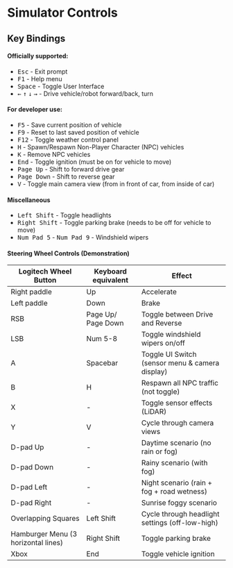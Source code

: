 # Simulator Controls

## Key Bindings

#### Officially supported:

- <kbd>Esc</kbd> - Exit prompt
- <kbd>F1</kbd> - Help menu
- <kbd>Space</kbd> - Toggle User Interface
- <kbd>&larr;</kbd> <kbd>&uarr;</kbd> <kbd>&darr;</kbd> <kbd>&rarr;</kbd> - Drive vehicle/robot forward/back, turn



#### For developer use:

- <kbd>F5</kbd> - Save current position of vehicle
- <kbd>F9</kbd> - Reset to last saved position of vehicle
- <kbd>F12</kbd> - Toggle weather control panel
- <kbd>H</kbd> - Spawn/Respawn Non-Player Character (NPC) vehicles
- <kbd>K</kbd> - Remove NPC vehicles
- <kbd>End</kbd> - Toggle ignition (must be on for vehicle to move)
- <kbd>Page Up</kbd> - Shift to forward drive gear
- <kbd>Page Down</kbd> - Shift to reverse gear
- <kbd>V</kbd> - Toggle main camera view (from in front of car, from inside of car)



#### Miscellaneous

- <kbd>Left Shift</kbd> - Toggle headlights
- <kbd>Right Shift</kbd> - Toggle parking brake (needs to be off for vehicle to move)
- <kbd>Num Pad 5</kbd> - <kbd>Num Pad 9</kbd> - Windshield wipers



#### Steering Wheel Controls (Demonstration)

| Logitech Wheel Button               | Keyboard equivalent | Effect |
| -------------------- | -------------| ---------------------------- |
| Right paddle                        | Up                  | Accelerate |
| Left paddle                         | Down | Brake |
| RSB                                 | Page Up/ Page Down | Toggle between Drive and Reverse |
| LSB                                 | Num 5-8 | Toggle windshield wipers on/off |
| A                                   | Spacebar | Toggle UI Switch (sensor menu & camera display) |
| B                                   | H | Respawn all NPC traffic (not toggle) |
| X                                   | - | Toggle sensor effects (LiDAR) |
| Y                                   | V | Cycle through camera views |
| D-pad Up                            | - | Daytime scenario (no rain or fog) |
| D-pad Down                          | - | Rainy scenario (with fog) |
| D-pad Left                          | - | Night scenario (rain + fog + road wetness) |
| D-pad Right                         | - | Sunrise foggy scenario |
| Overlapping Squares                 | Left Shift | Cycle through headlight settings (off-low-high) |
| Hamburger Menu (3 horizontal lines) | Right Shift | Toggle parking brake |
| Xbox                                | End | Toggle vehicle ignition |

